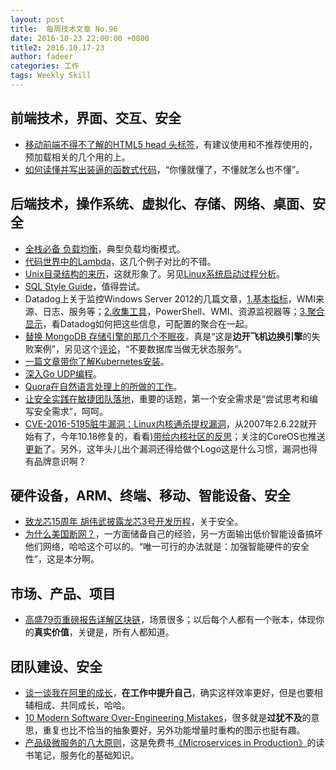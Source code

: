 ```yaml
---
layout: post
title:  每周技术文章 No.96
date: 2016-10-23 22:00:00 +0800
title2: 2016.10.17-23
author: fadeer
categories: 工作
tags: Weekly Skill
---
```


前端技术，界面、交互、安全
----
* [移动前端不得不了解的HTML5 head 头标签](http://www.css88.com/archives/6410)，有建议使用和不推荐使用的，预加载相关的几个用的上。
* [如何读懂并写出装逼的函数式代码](http://coolshell.cn/articles/17524.html)，“你懂就懂了，不懂就怎么也不懂”。

后端技术，操作系统、虚拟化、存储、网络、桌面、安全
----
* [全栈必备 负载均衡](http://blog.jobbole.com/106851/)，典型负载均衡模式。
* [代码世界中的Lambda](http://blog.jobbole.com/106823/)，这几个例子对比的不错。
* [Unix目录结构的来历](http://www.ruanyifeng.com/blog/2012/02/a_history_of_unix_directory_structure.html)，这就形象了。另见[Linux系统启动过程分析](http://blog.chinaunix.net/uid-23069658-id-3142047.html)。
* [SQL Style Guide](http://www.sqlstyle.guide/)，值得尝试。
* Datadog上关于监控Windows Server 2012的几篇文章，[1.基本指标](https://www.datadoghq.com/blog/monitoring-windows-server-2012/)，WMI来源、日志、服务等；[2.收集工具](https://www.datadoghq.com/blog/collect-windows-server-2012-metrics/)，PowerShell、WMI、资源监视器等；[3.聚合显示](https://www.datadoghq.com/blog/monitoring-windows-server-2012-datadog/)，看Datadog如何把这些信息，可配置的聚合在一起。
* [替换 MongoDB 存储引擎的那几个不眠夜](https://blog.clevertap.com/sleepless-nights-with-mongodb-wiredtiger-and-our-return-to-mmapv1/?utm_source=wanqu.co&utm_campaign=Wanqu+Daily&utm_medium=website)，真是“这是**边开飞机边换引擎**的失败案例”，另见这个[评论](https://charity.wtf/2016/10/02/the-accidental-dba/)，“不要数据库当做无状态服务”。
* [一篇文章带你了解Kubernetes安装](http://tonybai.com/2016/10/18/learn-how-to-install-kubernetes-on-ubuntu/)。
* [深入Go UDP编程](http://colobu.com/2016/10/19/Go-UDP-Programming/)。
* [Quora在自然语言处理上的所做的工作](http://www.biaodianfu.com/quora-nlp.html)。
* [让安全实践在敏捷团队落地](http://www.infoq.com/cn/articles/let-safe-practices-land-in-the-agile-team)，重要的话题，第一个安全需求是“尝试思考和编写安全需求”，呵呵。
* [CVE-2016-5195脏牛漏洞：Linux内核通杀提权漏洞](http://bobao.360.cn/learning/detail/3123.html)，从2007年2.6.22就开始有了，今年10.18修复的，看看[)带给内核社区的反思](http://www.solidot.org/story?sid=50096)；关注的CoreOS也推送[更新](https://coreos.com/blog/CVE-2016-5195.html)了。另外，这年头儿出个漏洞还得给做个Logo这是什么习惯，漏洞也得有品牌意识啊？

硬件设备，ARM、终端、移动、智能设备、安全
----
<!--preview-end-->
* [致龙芯15周年 胡伟武披露龙芯3号开发历程](http://www.cnbeta.com/articles/550657.htm)，关于安全。
* [为什么美国断网？](http://www.leiphone.com/news/201610/tT5zFhOcDww3yGkK.html)，一方面储备自己的经验，另一方面输出低价智能设备搞坏他们网络，哈哈这个可以的。“唯一可行的办法就是：加强智能硬件的安全性”，这是本分啊。

市场、产品、项目
----
* [高盛79页重磅报告详解区块链](http://zhidx.com/p/62674.html)，场景很多；以后每个人都有一个账本，体现你的**真实价值**，关键是，所有人都知道。

团队建设、安全
----
* [谈一谈我在阿里的成长](http://www.barretlee.com/blog/2016/10/21/my-growth-at-alibaba/)，**在工作中提升自己**，确实这样效率更好，但是也要相辅相成、共同成长，哈哈。
* [10 Modern Software Over-Engineering Mistakes](https://medium.com/@rdsubhas/10-modern-software-engineering-mistakes-bc67fbef4fc8#.dloupykrq)，很多就是**过犹不及**的意思，重复也比不恰当的抽象要好，另外功能增量时重构的图示也挺有趣。
* [产品级微服务的八大原则](http://colobu.com/2016/10/16/microservices-in-production-notes/)，这是免费书[《Microservices in Production》](http://www.oreilly.com/programming/free/microservices-in-production.csp)的读书笔记，服务化的基础知识。



